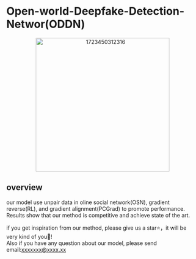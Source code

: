 # Open-world-Deepfake-Detection-Networ(ODDN)
<div align=center>
<img width="350" alt="1723450312316" src="https://github.com/user-attachments/assets/44461f22-304a-45d1-804b-197a6c2fa154">  
</div>

## overview
our model use unpair data in oline social network(OSN), gradient reverse(RL), and gradient alignment(PCGrad) to promote performance. Results show that our method is competitive and achieve state of the art. 

if you get inspiration from our method, please give us a star⭐，it will be very kind of you🥰!  
Also if you have any question about our model, please send email:xxxxxxx@xxxx.xx  
